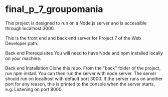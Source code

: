 # final_p_7_groupomania
This project is designed to run on a Node.js server and is accessible through localhost:3000.

This is the front end and back end server for Project 7 of the Web Developer path.

Back end Prerequisites
You will need to have Node and npm installed locally on your machine.

Back end Installation
Clone this repo. From the "back" folder of the project, run npm install. You can then run the server with node server. The server should run on localhost with default port 3000. If the server runs on another port for any reason, this is printed to the console when the server starts, e.g. Listening on port 8000.

